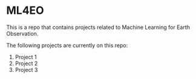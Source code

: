 # ML4EO

This is a repo that contains projects related to Machine Learning for Earth Observation. 

The following projects are currently on this repo: 

1. Project 1
2. Project 2
3. Project 3